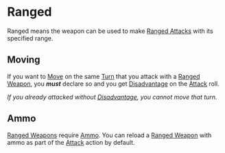 # Ranged
Ranged means the weapon can be used to make [Ranged Attacks](../../../../../Game%20Procedures/Ranged%20Attack.md) with its specified range. 
## Moving
If you want to [Move](../../../../../Game%20Procedures/Movement.md) on the same [Turn](../../../../../Game%20Procedures/Turn.md) that you attack with a [Ranged Weapon](../../../Weapons.md#Ranged%20Weapons), you ***must*** declare so and you get [Disadvantage](../../../../../Game%20Procedures/Dice%20Rolls/Disadvantage.md) on the [Attack](../../../../../Game%20Procedures/Attack.md) roll.

*If you already attacked without [Disadvantage](../../../../../Game%20Procedures/Dice%20Rolls/Disadvantage.md), you cannot move that turn.*
## Ammo
[Ranged Weapons](../../../Weapons.md#Ranged%20Weapons) require [Ammo](Ammo%20Property.md). You can reload a [Ranged Weapon](../../../Weapons.md#Ranged%20Weapons) with ammo as part of the [Attack](../../../../../Game%20Procedures/Attack.md) action by default.